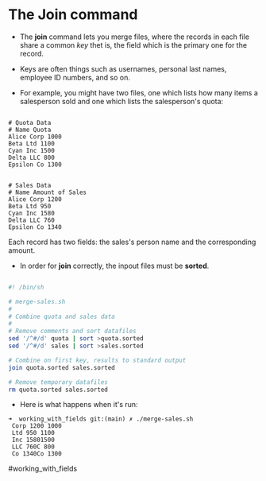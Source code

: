 # The Join command

- The **join** command lets you merge files, where the records in each file share a common _key_ thet is, the field which is the primary one for the record.
- Keys are often things such as usernames, personal last names, employee ID numbers, and so on.

- For example, you might have two files, one which lists how many items a salesperson sold and one which lists the salesperson's quota:

```

# Quota Data
# Name Quota
Alice Corp 1000
Beta Ltd 1100
Cyan Inc 1500
Delta LLC 800
Epsilon Co 1300
```

```

# Sales Data
# Name Amount of Sales
Alice Corp 1200
Beta Ltd 950
Cyan Inc 1580
Delta LLC 760
Epsilon Co 1340
```

Each record has two fields: the sales's person name and the corresponding amount.

- In order for **join** correctly, the inpout files must be **sorted**.

```sh

#! /bin/sh

# merge-sales.sh
#
# Combine quota and sales data
#
# Remove comments and sort datafiles
sed '/^#/d' quota | sort >quota.sorted
sed '/^#/d' sales | sort >sales.sorted

# Combine on first key, results to standard output
join quota.sorted sales.sorted

# Remove temporary datafiles
rm quota.sorted sales.sorted
```

- Here is what happens when it's run:

```
➜  working_with_fields git:(main) ✗ ./merge-sales.sh
 Corp 1200 1000
 Ltd 950 1100
 Inc 15801500
 LLC 760C 800
 Co 1340Co 1300
```

 #working_with_fields
